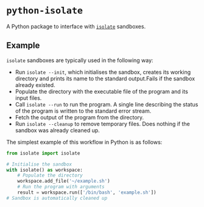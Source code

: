 # `python-isolate`

A Python package to interface with [`isolate`](https://github.com/ioi/isolate) sandboxes.

## Example

`isolate` sandboxes are typically used in the following way:

- Run `isolate --init`, which initialises the sandbox, creates its working directory and prints its name to the standard output.Fails if the sandbox already existed.
- Populate the directory with the executable file of the program and its input files.
- Call `isolate --run` to run the program. A single line describing the status of the program is written to the standard error stream.
- Fetch the output of the program from the directory.
- Run `isolate --cleanup` to remove temporary files. Does nothing if the sandbox was already cleaned up.

The simplest example of this workflow in Python is as follows:

```python
from isolate import isolate

# Initialise the sandbox
with isolate() as workspace:
    # Populate the directory
    workspace.add_file('~/example.sh')
    # Run the program with arguments
    result = workspace.run(['/bin/bash', 'example.sh'])
# Sandbox is automatically cleaned up
```
